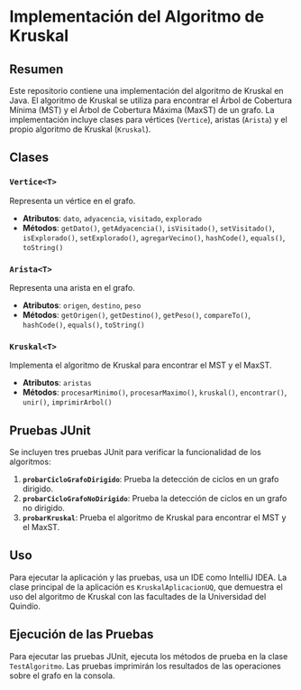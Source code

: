 
# Implementación del Algoritmo de Kruskal

## Resumen

Este repositorio contiene una implementación del algoritmo de Kruskal en Java. El algoritmo de Kruskal se utiliza para encontrar el Árbol de Cobertura Mínima (MST) y el Árbol de Cobertura Máxima (MaxST) de un grafo. La implementación incluye clases para vértices (`Vertice`), aristas (`Arista`) y el propio algoritmo de Kruskal (`Kruskal`).

## Clases

### `Vertice<T>`
Representa un vértice en el grafo.
- **Atributos**: `dato`, `adyacencia`, `visitado`, `explorado`
- **Métodos**: `getDato()`, `getAdyacencia()`, `isVisitado()`, `setVisitado()`, `isExplorado()`, `setExplorado()`, `agregarVecino()`, `hashCode()`, `equals()`, `toString()`

### `Arista<T>`
Representa una arista en el grafo.
- **Atributos**: `origen`, `destino`, `peso`
- **Métodos**: `getOrigen()`, `getDestino()`, `getPeso()`, `compareTo()`, `hashCode()`, `equals()`, `toString()`

### `Kruskal<T>`
Implementa el algoritmo de Kruskal para encontrar el MST y el MaxST.
- **Atributos**: `aristas`
- **Métodos**: `procesarMinimo()`, `procesarMaximo()`, `kruskal()`, `encontrar()`, `unir()`, `imprimirArbol()`

## Pruebas JUnit

Se incluyen tres pruebas JUnit para verificar la funcionalidad de los algoritmos:

1. **`probarCicloGrafoDirigido`**: Prueba la detección de ciclos en un grafo dirigido.
2. **`probarCicloGrafoNoDirigido`**: Prueba la detección de ciclos en un grafo no dirigido.
3. **`probarKruskal`**: Prueba el algoritmo de Kruskal para encontrar el MST y el MaxST.

## Uso

Para ejecutar la aplicación y las pruebas, usa un IDE como IntelliJ IDEA. La clase principal de la aplicación es `KruskalAplicacionUQ`, que demuestra el uso del algoritmo de Kruskal con las facultades de la Universidad del Quindío.

## Ejecución de las Pruebas

Para ejecutar las pruebas JUnit, ejecuta los métodos de prueba en la clase `TestAlgoritmo`. Las pruebas imprimirán los resultados de las operaciones sobre el grafo en la consola.
